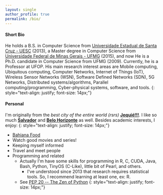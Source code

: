 ```yaml
---
layout: single
author_profile: true
permalink: /bio/
---
```


#### Short Bio

He holds a B.S. in Computer Science from [Universidade Estadual de Santa Cruz - UESC](http://nbcgib.uesc.br/nbcgib/) (2013), a Master degree in Computer Science from [Universidade Federal de Minas Gerais - UFMG](http://www.dcc.ufmg.br/dcc/) (2015), and now He is a Ph.D. candidate in Computer Science from UFMG (2009). Currently, he is a Professor at UFOP. His main research interest areas are Mobile computing, Ubiquitous computing, Computer Networks, Internet of Things (IoT), Wireless Sensor Networks (WSN), Software Defined Networks (SDN), 5G Networks, Distributed systems/algorithms, Parallel computing/programming, Cyber-physical systems, software, and tools.
{: style="text-align: justify; font-size: 14px;"}

<!--
My first experience as a research was there: from june 2009 to octuber 2012 I was among Junior researchs at [NBCGIB-UESC](http://nbcgib.uesc.br/nbcgib/), working on computational modeling, parallel processing (GPU and CPU). Then, I received a Bachelor degree at [Universidade Estadual de Santa Cruz - UESC](http://www.uesc.br) on November 2012.
{: style="text-align: justify; font-size: 14px;"}

I received Master degree at [DCC-UFMG](http://www.dcc.ufmg.br/dcc/) on March, 2015. The main research focus was wireless sensor networks protocols. My mentors were [Luiz F. M. Vieira](http://homepages.dcc.ufmg.br/~lfvieira/) and [Marcos A. M. Vieira](http://homepages.dcc.ufmg.br/~mmvieira/).
{: style="text-align: justify; font-size: 14px;"}
-->
#### Personal

I'm originally from the *best city of the entire world (rsrs)* [**Jequié!!!**](https://pt.wikipedia.org/wiki/Jequi%C3%A9). I like so much [**Salvador**](https://en.wikipedia.org/wiki/Salvador,_Bahia) and [**Belo Horizonte**](https://en.wikipedia.org/wiki/Belo_Horizonte) as well. Besides academic interests, I enjoy:
{: style="text-align: justify; font-size: 14px;"}

* [Bahiana Food](https://pt.wikipedia.org/wiki/Culin%C3%A1ria_da_Bahia)
* Watch good movies and series!
* Keeping myself informed
* Travel and meet people
* Programming and related 
	+ Actually I'm have some skills for programming in R, C, CUDA, Java, Bash, Python, TinyOS (C-Like), little bit of Pearl, and others.
		- I've understood since 2013 that research requires statistical tools. So, I recommend learning at least one, ex: R.
	+ See [PEP 20 -- The Zen of Python](https://www.python.org/dev/peps/pep-0020/)
{: style="text-align: justify; font-size: 14px;"}